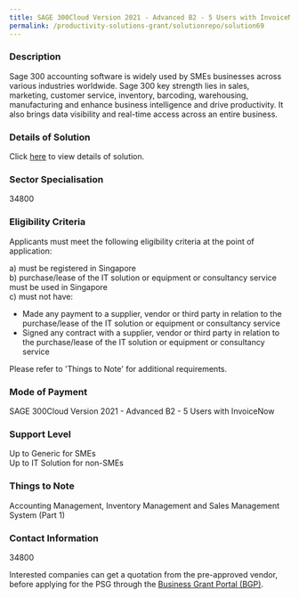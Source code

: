 ```yaml
---
title: SAGE 300Cloud Version 2021 - Advanced B2 - 5 Users with InvoiceNow
permalink: /productivity-solutions-grant/solutionrepo/solution69
---
```


### Description

Sage 300 accounting software is widely used by SMEs businesses across various industries worldwide. Sage 300 key strength lies in sales, marketing, customer service, inventory, barcoding, warehousing, manufacturing and enhance business intelligence and drive productivity. It also brings data visibility and real-time access across an entire business.

### Details of Solution

Click <a href='ACSOLV CONSULT PTE. LTD.' target='_blank' rel='noopener'>here</a> to view details of solution.

### Sector Specialisation

 34800 

### Eligibility Criteria

Applicants must meet the following eligibility criteria at the point of application:

a) must be registered in Singapore <br>
b) purchase/lease of the IT solution or equipment or consultancy service must be used in Singapore <br>
c) must not have:
- Made any payment to a supplier, vendor or third party in relation to the purchase/lease of the IT solution or equipment or consultancy service
- Signed any contract with a supplier, vendor or third party in relation to the purchase/lease of the IT solution or equipment or consultancy service

Please refer to 'Things to Note' for additional requirements.

### Mode of Payment
SAGE 300Cloud Version 2021 - Advanced B2 - 5 Users with InvoiceNow

### Support Level
Up to Generic for SMEs <br>
Up to IT Solution for non-SMEs

### Things to Note
Accounting Management, Inventory Management and Sales Management System (Part 1)

### Contact Information
34800

Interested companies can get a quotation from the pre-approved vendor, before applying for the PSG through the <a target='_blank' rel='noopener' href='https://www.businessgrants.gov.sg/'>Business Grant Portal (BGP)</a>.
